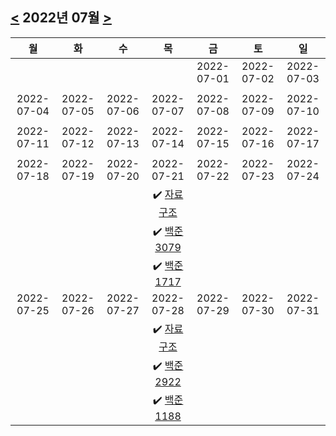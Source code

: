 ## [<](#) 2022년 07월 [>](../../)
|     월     |     화     |     수     |     목     |     금     |     토     |     일     |
|:----------:|:----------:|:----------:|:----------:|:----------:|:----------:|:----------:|
|            |            |            |            | 2022-07-01 | 2022-07-02 | 2022-07-03 |
|            |            |            |            |            |            |            |
| 2022-07-04 | 2022-07-05 | 2022-07-06 | 2022-07-07 | 2022-07-08 | 2022-07-09 | 2022-07-10 |
|            |            |            |            |            |            |            |
| 2022-07-11 | 2022-07-12 | 2022-07-13 | 2022-07-14 | 2022-07-15 | 2022-07-16 | 2022-07-17 |
|            |            |            |            |            |            |            |
| 2022-07-18 | 2022-07-19 | 2022-07-20 | 2022-07-21 | 2022-07-22 | 2022-07-23 | 2022-07-24 |
|            |            |            |:heavy_check_mark: [자료 구조](/CS%20스터디/자료구조#2022-07-21)||            |            |
|            |            |            |:heavy_check_mark: [백준 3079](https://github.com/nh0317/coding-test/blob/main/CS%EC%BD%94%ED%85%8C/BOJ_3079.py)||            |            |
|            |            |            |:heavy_check_mark: [백준 1717](https://github.com/nh0317/coding-test/blob/main/CS%EC%BD%94%ED%85%8C/BOJ_1717.py)||            |            |
| 2022-07-25 | 2022-07-26 | 2022-07-27 | 2022-07-28 | 2022-07-29 | 2022-07-30 | 2022-07-31 | 
|            |            |            |:heavy_check_mark: [자료 구조](/CS%20스터디/자료구조#2022-07-28)||            |            |
|            |            |            |:heavy_check_mark: [백준 2922](https://github.com/nh0317/coding-test/blob/main/CS%EC%BD%94%ED%85%8C/BOJ_2922.py)||            |            |
|            |            |            |:heavy_check_mark: [백준 1188](https://github.com/nh0317/coding-test/blob/main/CS%EC%BD%94%ED%85%8C/BOJ_1188.py)||            |            |